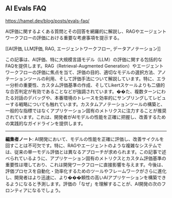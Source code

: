 ## AI Evals FAQ

https://hamel.dev/blog/posts/evals-faq/

AI評価に関するよくある質問とその回答を網羅的に解説し、RAGやエージェントワークフローの評価における重要な考慮事項を提示する。

[[AI評価, LLM評価, RAG, エージェントワークフロー, データアノテーション]]

この記事は、AI評価、特に大規模言語モデル（LLM）の評価に関する包括的なFAQを提供します。RAG（Retrieval-Augmented Generation）やエージェントワークフローの評価に焦点を当て、評価の目的、適切なモデルの選択方法、アノテーションツールの利用、そして評価手法について解説しています。特に、エラー分析の重要性、カスタム評価基準の作成、そしてLikertスケールよりも二値的な合否判定が有効であることなどが強調されています。��た、複数ターンにわたる対話のデバッグや、本番環境のトレースを効率的にサンプリングしてレビューする戦略についても触れています。カスタムアノテーションツールの構築と、一般的な指標ではなくアプリケーション固有のメトリクスに注力することが推奨されています。これは、開発者がAIモデルの性能を正確に把握し、改善するための実践的なガイドラインを提供します。

---

**編集者ノート**: AI開発において、モデルの性能を正確に評価し、改善サイクルを回すことは不可欠です。特に、RAGやエージェントのような複雑なシステムでは、従来の単一モデル評価とは異なるアプローチが求められます。この記事で述べられているように、アプリケーション固有のメトリクスとカスタム評価基準の重要性は増しており、これは開発ワークフローに直接影響を与えます。今後は、評価プロセスを自動化・効率化するためのツールやフレームワークがさらに進化し、開発者はより迅速に、より���頼性の高いAIアプリケーションを構築できるようになると予測します。評価の「なぜ」を理解することが、AI開発の次のフロンティアになるでしょう。
